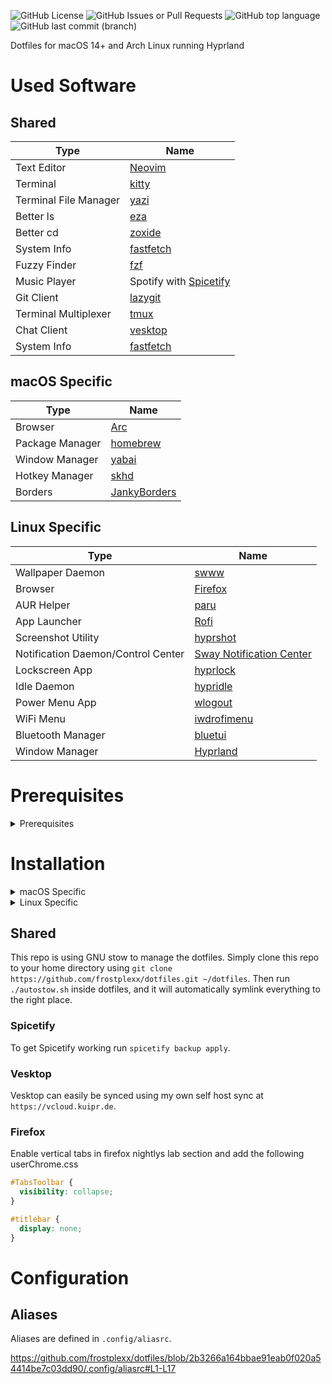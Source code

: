 ![GitHub License](https://img.shields.io/github/license/Frostplexx/dotfiles)
![GitHub Issues or Pull Requests](https://img.shields.io/github/issues/Frostplexx/dotfiles)
![GitHub top language](https://img.shields.io/github/languages/top/Frostplexx/dotfiles)
![GitHub last commit (branch)](https://img.shields.io/github/last-commit/Frostplexx/dotfiles/main)

Dotfiles for macOS 14+ and Arch Linux running Hyprland

# Used Software

## Shared

| Type                  | Name                                                             |
| --------------------- | ---------------------------------------------------------------- |
| Text Editor           | [Neovim](https://neovim.io/)                                     |
| Terminal              | [kitty](sw.kovidgoyal.net/kitty)                                 |
| Terminal File Manager | [yazi](https://github.com/sxyazi/yazi)                           |
| Better ls             | [eza](https://github.com/eza-community/eza)                      |
| Better cd             | [zoxide](https://github.com/ajeetdsouza/zoxide)                  |
| System Info           | [fastfetch](https://github.com/fastfetch-cli/fastfetch)          |
| Fuzzy Finder          | [fzf](https://github.com/junegunn/fzf)                           |
| Music Player          | Spotify with [Spicetify](https://spicetify.app/)                 |
| Git Client            | [lazygit](https://github.com/jesseduffield/lazygit)              |
| Terminal Multiplexer  | [tmux](https://github.com/tmux/tmux/wiki)                        |
| Chat Client           | [vesktop](https://github.com/Vencord/Vesktop?tab=readme-ov-file) |
| System Info           | [fastfetch](https://github.com/fastfetch-cli/fastfetch)          |

## macOS Specific

| Type            | Name                                                       |
| --------------- | ---------------------------------------------------------- |
| Browser         | [Arc](https://arc.net)                                     |
| Package Manager | [homebrew](https://brew.sh/)                               |
| Window Manager  | [yabai](https://github.com/koekeishiya/yabai)              |
| Hotkey Manager  | [skhd](https://github.com/koekeishiya/skhd.git)            |
| Borders         | [JankyBorders](https://github.com/FelixKratz/JankyBorders) |

## Linux Specific

| Type                               | Name                                                                             |
| ---------------------------------- | -------------------------------------------------------------------------------- |
| Wallpaper Daemon                   | [swww](https://github.com/LGFae/swww)                                            |
| Browser                            | [Firefox](https://firefox.com)                                                   |
| AUR Helper                         | [paru](https://github.com/Morganamilo/paru)                                      |
| App Launcher                       | [Rofi](https://github.com/davatorium/rofi)                                       |
| Screenshot Utility                 | [hyprshot](https://github.com/Gustash/Hyprshot)                                  |
| Notification Daemon/Control Center | [Sway Notification Center](https://github.com/ErikReider/SwayNotificationCenter) |
| Lockscreen App                     | [hyprlock](https://github.com/hyprwm/hyprlock)                                   |
| Idle Daemon                        | [hypridle](https://github.com/hyprwm/hypridle)                                   |
| Power Menu App                     | [wlogout](https://github.com/ArtsyMacaw/wlogout)                                 |
| WiFi Menu                          | [iwdrofimenu](https://github.com/defname/rofi-iwd-wifi-menu)                     |
| Bluetooth Manager                  | [bluetui](https://github.com/pythops/bluetui)                                    |
| Window Manager                     | [Hyprland](https://hyprland.org)                                                 |

# Prerequisites

<details>
<summary>Prerequisites</summary>

## Required

- homebrew (for macOS)
- paru (for Arch)
- zsh
- eza
- bat
- zoxide
- python 3.X
- fzf
- stow
- ripgrep
- ffmpegthumbnailer
- unzip
- jq
- poppler
- fd

## Optional

- neovim
- lazygit
- npm
- yazi
- kitty

Additionally, the `.zshrc` will load the following plugins from `/opt/homebrew/share/` for macOS:

https://github.com/frostplexx/dotfiles/blob/95ba570a6542d41d6b94ba68f66879e1a2f133fd/.zshrc#L182-L188

and from `/usr/share/zsh/` for Linux:

https://github.com/frostplexx/dotfiles/blob/95ba570a6542d41d6b94ba68f66879e1a2f133fd/.zshrc#L191-L195

Additionally, for Linux `zsh-autopairs` will be loaded from `~/.zsh-autopair/autopair.zsh` as it has to be installed manually.
The macOS paths will be loaded with the assumption that the plugins got installed through homebrew. Similarly, Linux assumes the plugins got installed using paru.

</details>

# Installation

<details>
<summary>macOS Specific</summary>

### Prerequisites

Install homebrew using

```bash
/bin/bash -c "$(curl -fsSL https://raw.githubusercontent.com/Homebrew/install/HEAD/install.sh)"
```

After that install all the required packages using the following command:

```bash
brew install zsh eza bat zoxide fzf stow ripgrep ffmpegthumbnailer unzip jq poppler fd
```

You need to also install a NerdFont which you can do by running the following command

```bash
# Install JetBrainsMono Nerd Font
brew tap homebrew/cask-fonts
brew install --cask font-jetbrains-mono-nerd-font
```

### Tweaks

Next you can run `tweak_macOS.sh` inside `./macos/scripts/`. This will apply various command line tweaks, like speeding up
animation speeds, removing dock delay and so on.

### Programs

Lastly you want to install the actual applications using this command:

```bash
brew tap frostplexx/homebrew-neovim-nightly
brew tap FelixKratz/formulae

# Casks
brew install \
    frostplexx/neovim-nightly/neovim-nightly \
    skhd \
    borders \
    firefox@nightly \
    yazi \
    lazygit \
    npm \
    kitty \
    1password-cli \
    raycast \
    mac-mouse-fix \
    hex-fiend \
    mactex \
    spotify \
    shottr \
    zap \
    wireshark \
    vmware-fusion \
    imageoptim \
    vesktop \
    codeedit \
    altserver \
    betterdisplay \
    burp-suite \
    proxyman \
    ollama

brew install --HEAD yabai

# Formulae
brew install \
    binwalk \
    ffmpeg \
    exiftool \
    fastfetch \
    ggshield \
    imagemagick \
    qemu \
    qmk \
    rust \
    zsh-autopair \
    zsh-autosuggestions \
    zsh-syntax-highlighting
```

</details>

<details>
<summary>Linux Specific</summary>

### Hyprland

#### Requirements

- ly
- hyprland
- dunst
- swww
- rofi
- pamixer
- polkit-gnome
- thunar
- wl-clipboard
- wf-recorder
- wlogout
- playerctl
- cliphist
</details>

## Shared

This repo is using GNU stow to manage the dotfiles. Simply clone this repo to your home directory using
`git clone https://github.com/frostplexx/dotfiles.git ~/dotfiles`. Then run `./autostow.sh` inside dotfiles, and it will automatically symlink
everything to the right place.

### Spicetify

To get Spicetify working run `spicetify backup apply`.

### Vesktop

Vesktop can easily be synced using my own self host sync at `https://vcloud.kuipr.de`.

### Firefox

Enable vertical tabs in firefox nightlys lab section and add the following userChrome.css

```css
#TabsToolbar {
  visibility: collapse;
}

#titlebar {
  display: none;
}
```

# Configuration

## Aliases

Aliases are defined in `.config/aliasrc`.

https://github.com/frostplexx/dotfiles/blob/2b3266a164bbae91eab0f020a54414be7c03dd90/.config/aliasrc#L1-L17
